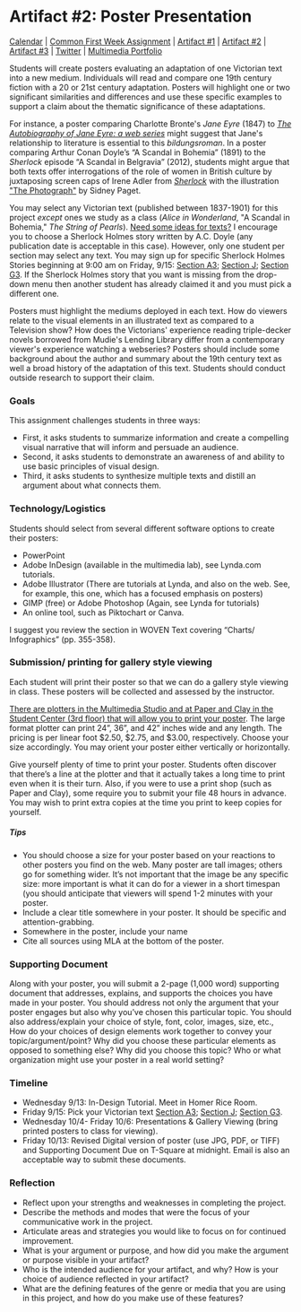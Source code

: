 <link rel="shortcut icon" href="https://kholterhoff.github.io/F17_ENG_1102/favicon.ico" type="image/x-icon">
<link rel="icon" href="https://kholterhoff.github.io/F17_ENG_1102/favicon.ico" type="image/x-icon">

<h1>Artifact #2: Poster Presentation</h1>

<a href="https://kholterhoff.github.io/F17_ENG_1102/Victorians_In_Cyberspace">Calendar</a>  |  <a href="https://kholterhoff.github.io/F17_ENG_1102/Common_First_Week_Assignment">Common First Week Assignment</a> | <a href="https://kholterhoff.github.io/F17_ENG_1102/Artifact_1">Artifact #1</a> |  <a href="https://kholterhoff.github.io/F17_ENG_1102/Artifact_2">Artifact #2</a> |  <a href="https://kholterhoff.github.io/F17_ENG_1102/Artifact_3">Artifact #3</a> |  <a href="https://kholterhoff.github.io/F17_ENG_1102/Twitter">Twitter</a> | <a href="https://kholterhoff.github.io/F17_ENG_1102/Multimedia_Portfolio">Multimedia Portfolio</a>

Students will create posters evaluating an adaptation of one Victorian text into a new medium. Individuals will read and compare one 19th century fiction with a 20 or 21st century adaptation. Posters will highlight one or two significant similarities and differences and use these specific examples to support a claim about the thematic significance of these adaptations. 

For instance, a poster comparing Charlotte Bronte's _Jane Eyre_ (1847) to <a href="http://theautobiographyofja.wixsite.com/jane-eyre">_The Autobiography of Jane Eyre: a web series_</a> might suggest that Jane's relationship to literature is essential to this _bildungsroman_. In a poster comparing Arthur Conan Doyle’s “A Scandal in Bohemia” (1891) to the _Sherlock_ episode “A Scandal in Belgravia” (2012), students might argue that both texts offer interrogations of the role of women in British culture by juxtaposing screen caps of Irene Adler from <a href="http://www.imdb.com/title/tt1942612/mediaviewer/rm1463989248">_Sherlock_</a> with the illustration <a href="https://books.google.com/books?id=83xHAAAAYAAJ&pg=PA74#v=onepage&q&f=false">"The Photograph"</a> by Sidney Paget.

You may select any Victorian text (published between 1837-1901) for this project _except_ ones we study as a class (_Alice in Wonderland_, "A Scandal in Bohemia," _The String of Pearls_). <a href="https://docs.google.com/spreadsheets/d/1iayHf79wIxH0s5pZ-g9sWjVaKGbanjtJns5N7kdBBlo/edit?usp=sharing">Need some ideas for texts?</a> I encourage you to choose a Sherlock Holmes story written by A.C. Doyle (any publication date is acceptable in this case). However, only one student per section may select any text. You may sign up for specific Sherlock Holmes Stories beginning at 9:00 am on Friday, 9/15: <a href="https://docs.google.com/forms/d/e/1FAIpQLScxBPCAo4t4TzF6Siv_pt1UGSJ3EFXy91MAX6GSx-aLszzFMg/viewform?usp=sf_link">Section A3</a>; <a href="https://docs.google.com/forms/d/e/1FAIpQLSeDluiXLsrQzOpvMFsFoEy8y8t6H4IKWe1x1nkH2bf9J4jffQ/viewform?usp=sf_link">Section J</a>; <a href="https://docs.google.com/forms/d/e/1FAIpQLSdINoGdN4PTE4Xtrl2eomzihRvt6q3POY9lI2U_HbHIgeOPuw/viewform?usp=sf_link">Section G3</a>. If the Sherlock Holmes story that you want is missing from the drop-down menu then another student has already claimed it and you must pick a different one.

Posters must highlight the mediums deployed in each text. How do viewers relate to the visual elements in an illustrated text as compared to a Television show? How does the Victorians' experience reading triple-decker novels borrowed from Mudie's Lending Library differ from a contemporary viewer's experience watching a webseries? Posters should include some background about the author and summary about the 19th century text as well a broad history of the adaptation of this text. Students should conduct outside research to support their claim. 


<h3>Goals</h3>

This assignment challenges students in three ways:

* First, it asks students to summarize information and create a compelling visual narrative that will inform and persuade an audience.
* Second, it asks students to demonstrate an awareness of and ability to use basic principles of visual design.
* Third, it asks students to synthesize multiple texts and distill an argument about what connects them.


<h3>Technology/Logistics</h3>

Students should select from several different software options to create their posters:

* PowerPoint
* Adobe InDesign (available in the multimedia lab), see Lynda.com tutorials.
* Adobe Illustrator (There are tutorials at Lynda, and also on the web. See, for example, this one, which has a focused emphasis on posters)
* GIMP (free) or Adobe Photoshop (Again, see Lynda for tutorials)
* An online tool, such as Piktochart or Canva.

I suggest you review the section in WOVEN Text covering “Charts/ Infographics” (pp. 355-358).


<h3>Submission/ printing for gallery style viewing</h3>

Each student will print their poster so that we can do a gallery style viewing in class. These posters will be collected and assessed by the instructor. 

<a href="http://www.undergradresearch.gatech.edu/poster-printing">There are plotters in the Multimedia Studio and at Paper and Clay in the Student Center (3rd floor) that will allow you to print your poster</a>. The large format plotter can print 24”, 36”, and 42” inches wide and any length. The pricing is per linear foot $2.50, $2.75, and $3.00, respectively. Choose your size accordingly. You may orient your poster either vertically or horizontally.

Give yourself plenty of time to print your poster. Students often discover that there’s a line at the plotter and that it actually takes a long time to print even when it is their turn. Also, if you were to use a print shop (such as Paper and Clay), some require you to submit your file 48 hours in advance. You may wish to print extra copies at the time you print to keep copies for yourself.

<h5>Tips</h5>

* You should choose a size for your poster based on your reactions to other posters you find on the web. Many poster are tall images; others go for something wider. It’s not important that the image be any specific size: more important is what it can do for a viewer in a short timespan (you should anticipate that viewers will spend 1-2 minutes with your poster.
* Include a clear title somewhere in your poster. It should be specific and attention-grabbing.
* Somewhere in the poster, include your name
* Cite all sources using MLA at the bottom of the poster.


<h3> Supporting Document </h3>

Along with your poster, you will submit a 2-page (1,000 word) supporting document that addresses, explains, and supports the choices you have made in your poster. You should address not only the argument that your poster engages but also why you’ve chosen this particular topic. You should also address/explain your choice of style, font, color, images, size, etc., How do your choices of design elements work together to convey your topic/argument/point? Why did you choose these particular elements as opposed to something else? Why did you choose this topic? Who or what organization might use your poster in a real world setting?


<h3>Timeline</h3>

* Wednesday 9/13: In-Design Tutorial. Meet in Homer Rice Room.
* Friday 9/15: Pick your Victorian text <a href="https://docs.google.com/forms/d/e/1FAIpQLScxBPCAo4t4TzF6Siv_pt1UGSJ3EFXy91MAX6GSx-aLszzFMg/viewform?usp=sf_link">Section A3</a>; <a href="https://docs.google.com/forms/d/e/1FAIpQLSeDluiXLsrQzOpvMFsFoEy8y8t6H4IKWe1x1nkH2bf9J4jffQ/viewform?usp=sf_link">Section J</a>; <a href="https://docs.google.com/forms/d/e/1FAIpQLSdINoGdN4PTE4Xtrl2eomzihRvt6q3POY9lI2U_HbHIgeOPuw/viewform?usp=sf_link">Section G3</a>.
* Wednesday 10/4- Friday 10/6: Presentations & Gallery Viewing (bring printed posters to class for viewing).
* Friday 10/13: Revised Digital version of poster (use JPG, PDF, or TIFF) and Supporting Document Due on T-Square at midnight. Email is also an acceptable way to submit these documents.


<h3>Reflection</h3>

* Reflect upon your strengths and weaknesses in completing the project.
* Describe the methods and modes that were the focus of your communicative work in the project.
* Articulate areas and strategies you would like to focus on for continued improvement.
* What is your argument or purpose, and how did you make the argument or purpose visible in your artifact?
* Who is the intended audience for your artifact, and why? How is your choice of audience reflected in your artifact?
* What are the defining features of the genre or media that you are using in this project, and how do you make use of these features?
